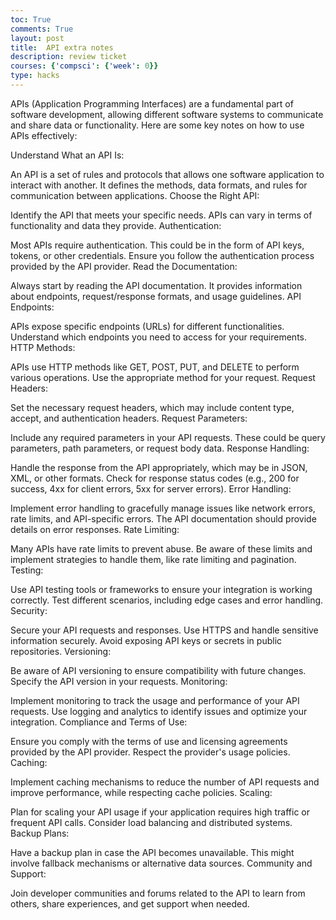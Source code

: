 ```yaml
---
toc: True
comments: True
layout: post
title:  API extra notes
description: review ticket
courses: {'compsci': {'week': 0}}
type: hacks
---
```



APIs (Application Programming Interfaces) are a fundamental part of software development, allowing different software systems to communicate and share data or functionality. Here are some key notes on how to use APIs effectively:

Understand What an API Is:

An API is a set of rules and protocols that allows one software application to interact with another.
It defines the methods, data formats, and rules for communication between applications.
Choose the Right API:

Identify the API that meets your specific needs. APIs can vary in terms of functionality and data they provide.
Authentication:

Most APIs require authentication. This could be in the form of API keys, tokens, or other credentials.
Ensure you follow the authentication process provided by the API provider.
Read the Documentation:

Always start by reading the API documentation. It provides information about endpoints, request/response formats, and usage guidelines.
API Endpoints:

APIs expose specific endpoints (URLs) for different functionalities. Understand which endpoints you need to access for your requirements.
HTTP Methods:

APIs use HTTP methods like GET, POST, PUT, and DELETE to perform various operations. Use the appropriate method for your request.
Request Headers:

Set the necessary request headers, which may include content type, accept, and authentication headers.
Request Parameters:

Include any required parameters in your API requests. These could be query parameters, path parameters, or request body data.
Response Handling:

Handle the response from the API appropriately, which may be in JSON, XML, or other formats.
Check for response status codes (e.g., 200 for success, 4xx for client errors, 5xx for server errors).
Error Handling:

Implement error handling to gracefully manage issues like network errors, rate limits, and API-specific errors.
The API documentation should provide details on error responses.
Rate Limiting:

Many APIs have rate limits to prevent abuse. Be aware of these limits and implement strategies to handle them, like rate limiting and pagination.
Testing:

Use API testing tools or frameworks to ensure your integration is working correctly.
Test different scenarios, including edge cases and error handling.
Security:

Secure your API requests and responses. Use HTTPS and handle sensitive information securely.
Avoid exposing API keys or secrets in public repositories.
Versioning:

Be aware of API versioning to ensure compatibility with future changes.
Specify the API version in your requests.
Monitoring:

Implement monitoring to track the usage and performance of your API requests.
Use logging and analytics to identify issues and optimize your integration.
Compliance and Terms of Use:

Ensure you comply with the terms of use and licensing agreements provided by the API provider.
Respect the provider's usage policies.
Caching:

Implement caching mechanisms to reduce the number of API requests and improve performance, while respecting cache policies.
Scaling:

Plan for scaling your API usage if your application requires high traffic or frequent API calls. Consider load balancing and distributed systems.
Backup Plans:

Have a backup plan in case the API becomes unavailable. This might involve fallback mechanisms or alternative data sources.
Community and Support:

Join developer communities and forums related to the API to learn from others, share experiences, and get support when needed.